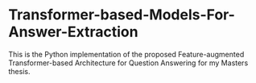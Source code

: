 # Transformer-based-Models-For-Answer-Extraction
This is the Python implementation of the proposed Feature-augmented Transformer-based Architecture for Question Answering for my Masters thesis.
